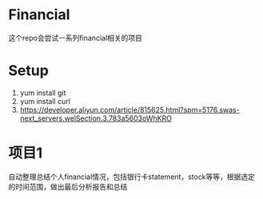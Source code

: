 # Financial
这个repo会尝试一系列financial相关的项目

# Setup
1. yum install git
2. yum install curl
3. https://developer.aliyun.com/article/815625.html?spm=5176.swas-next_servers.welSection.3.783a5603oWhKRO

# 项目1 
自动整理总结个人financial情况，包括银行卡statement，stock等等，根据选定的时间范围，做出最后分析报告和总结

